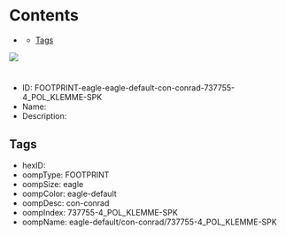



Contents
========

* [](#)
	* [Tags](#tags)
  
![][im]
# 

- ID: FOOTPRINT-eagle-eagle-default-con-conrad-737755-4_POL_KLEMME-SPK
- Name: 
- Description: 

## Tags

- hexID: 
- oompType: FOOTPRINT
- oompSize: eagle
- oompColor: eagle-default
- oompDesc: con-conrad
- oompIndex: 737755-4_POL_KLEMME-SPK
- oompName: eagle-default/con-conrad/737755-4_POL_KLEMME-SPK



[im]: image.png
